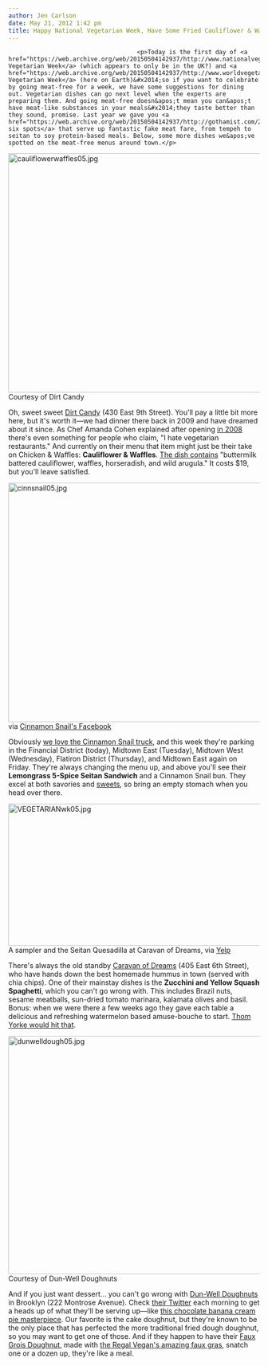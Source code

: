 ```yaml
---
author: Jen Carlson
date: May 21, 2012 1:42 pm
title: Happy National Vegetarian Week, Have Some Fried Cauliflower & Waffles
---
```


	
										<p>Today is the first day of <a href="https://web.archive.org/web/20150504142937/http://www.nationalvegetarianweek.org/">National Vegetarian Week</a> (which appears to only be in the UK?) and <a href="https://web.archive.org/web/20150504142937/http://www.worldvegetarianweek.com/">World Vegetarian Week</a> (here on Earth)&#x2014;so if you want to celebrate by going meat-free for a week, we have some suggestions for dining out. Vegetarian dishes can go next level when the experts are preparing them. And going meat-free doesn&apos;t mean you can&apos;t have meat-like substances in your meals&#x2014;they taste better than they sound, promise. Last year we gave you <a href="https://web.archive.org/web/20150504142937/http://gothamist.com/2011/11/03/fake_meat.php">these six spots</a> that serve up fantastic fake meat fare, from tempeh to seitan to soy protein-based meals. Below, some more dishes we&apos;ve spotted on the meat-free menus around town.</p>

<p><span class="mt-enclosure mt-enclosure-image" style="display: inline;"> <img alt="cauliflowerwaffles05.jpg" src="https://web.archive.org/web/20150504142937im_/http://gothamist.com/attachments/arts_jen/cauliflowerwaffles05.jpg" width="640" height="480" class="image-none"> </span><br>
<span class="photo_caption">Courtesy of Dirt Candy</span></p>

<p>Oh, sweet sweet <a href="https://web.archive.org/web/20150504142937/http://www.dirtcandynyc.com/">Dirt Candy</a> (430 East 9th Street). You&apos;ll pay a little bit more here, but it&apos;s worth it&#x2014;we had dinner there back in 2009 and have dreamed about it since. As Chef Amanda Cohen explained after opening <a href="https://web.archive.org/web/20150504142937/http://gothamist.com/2008/12/11/amanda_cohen.php">in 2008</a> there&apos;s even something for people who claim, &quot;I hate vegetarian restaurants.&quot; And currently on their menu that item might just be their take on Chicken &amp; Waffles: <strong>Cauliflower &amp; Waffles</strong>. <a href="https://web.archive.org/web/20150504142937/http://www.dirtcandynyc.com/?p=2950">The dish contains</a> &quot;buttermilk battered cauliflower, waffles, horseradish, and wild arugula.&quot; It costs $19, but you&apos;ll leave satisfied.</p>

<p><span class="mt-enclosure mt-enclosure-image" style="display: inline;"> <img alt="cinnsnail05.jpg" src="https://web.archive.org/web/20150504142937im_/http://gothamist.com/attachments/arts_jen/cinnsnail05.jpg" width="640" height="480" class="image-none"> </span><br>
<span class="photo_caption">via <a href="https://web.archive.org/web/20150504142937/https://www.facebook.com/TheCinnamonSnail/">Cinnamon Snail&apos;s Facebook</a></span></p>

<p>Obviously <a href="https://web.archive.org/web/20150504142937/http://gothamist.com/2011/10/24/finally_the_cinnamon_snail_vegetari.php">we love the Cinnamon Snail truck</a>, and this week they&apos;re parking in the Financial District (today), Midtown East (Tuesday), Midtown West (Wednesday), Flatiron District (Thursday), and Midtown East again on Friday. They&apos;re always changing the menu up, and above you&apos;ll see their <strong>Lemongrass 5-Spice Seitan Sandwich</strong> and a Cinnamon Snail bun. They excel at both savories and <a href="https://web.archive.org/web/20150504142937/http://media.gothamistllc.com/newsletters/gothamist/2012/04/25.php">sweets</a>, so bring an empty stomach when you head over there.</p>

<p><span class="mt-enclosure mt-enclosure-image" style="display: inline;"> <img alt="VEGETARIANwk05.jpg" src="https://web.archive.org/web/20150504142937im_/http://gothamist.com/attachments/arts_jen/VEGETARIANwk05.jpg" width="640" height="285" class="image-none"> </span><br>
<span class="photo_caption">A sampler and the Seitan Quesadilla at Caravan of Dreams, via <a href="https://web.archive.org/web/20150504142937/http://www.yelp.com/biz/caravan-of-dreams-new-york">Yelp</a></span></p>

<p>There&apos;s always the old standby <a href="https://web.archive.org/web/20150504142937/http://www.caravanofdreams.net/">Caravan of Dreams</a> (405 East 6th Street), who have hands down the best homemade hummus in town (served with chia chips). One of their mainstay dishes is the <strong>Zucchini and Yellow Squash Spaghetti</strong>, which you can&apos;t go wrong with. This includes Brazil nuts, sesame meatballs, sun-dried tomato marinara, kalamata olives and basil. Bonus: when we were there a few weeks ago they gave each table a delicious and refreshing watermelon based amuse-bouche to start. <a href="https://web.archive.org/web/20150504142937/http://therethere.net/rd2/index.php?topic=573.0;wap2">Thom Yorke would hit that</a>.</p>

<p><span class="mt-enclosure mt-enclosure-image" style="display: inline;"> <img alt="dunwelldough05.jpg" src="https://web.archive.org/web/20150504142937im_/http://gothamist.com/attachments/arts_jen/dunwelldough05.jpg" width="640" height="478" class="image-none"> </span><br>
<span class="photo_caption">Courtesy of Dun-Well Doughnuts</span></p>

<p>And if you just want dessert... you can&apos;t go wrong with <a href="https://web.archive.org/web/20150504142937/http://gothamist.com/2011/12/06/dun-well_doughnuts_opens_today.php">Dun-Well Doughnuts</a> in Brooklyn (222 Montrose Avenue). Check <a href="https://web.archive.org/web/20150504142937/https://twitter.com/#!/dunwelldoughnut">their Twitter</a> each morning to get a heads up of what they&apos;ll be serving up&#x2014;like <a href="https://web.archive.org/web/20150504142937/https://twitter.com/#!/DunWellDoughnut/status/203824493544747009">this chocolate banana cream pie masterpiece</a>. Our favorite is the cake doughnut, but they&apos;re known to be the only place that has perfected the more traditional fried dough doughnut, so you may want to get one of those. And if they happen to have their <a href="https://web.archive.org/web/20150504142937/http://gothamist.com/2011/09/09/a_faux_vs_foie_gras_doughnut_taste-.php#photo-1">Faux Grois Doughnut</a>, made with <a href="https://web.archive.org/web/20150504142937/http://www.theregalvegan.com/site/faux_gras">the Regal Vegan&apos;s amazing faux gras</a>, snatch one or a dozen up, they&apos;re like a meal.</p>					
										
									
				